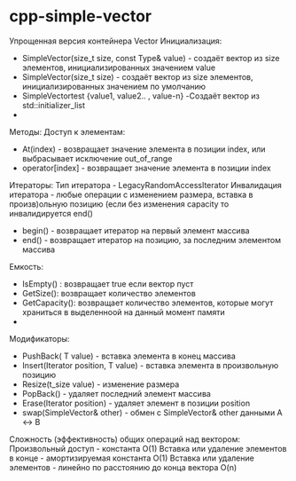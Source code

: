 # cpp-simple-vector
Упрощенная версия контейнера Vector
Инициализация:
 - SimpleVector(size_t size, const Type& value) - создаёт вектор из size элементов, инициализированных значением value
 - SimpleVector(size_t size) - создаёт вектор из size элементов, инициализированных значением по умолчанию
 - SimpleVector<T>test {value1, value2.. , value-n} -Создаёт вектор из std::initializer_list
 - 
Методы: 
Доступ к элементам:
- At(index) - возвращает значение элемента в позиции index, или выбрасывает исключение out_of_range 
- operator[index] - возвращает значение элемента в позиции index

Итераторы:
Тип итератора - LegacyRandomAccessIterator 
Инвалидация итератора - любые операции с изменением размера, вставка в произв)ольную позицию (если без изменения capacity то инвалидируется end()
 - begin() - возвращает итератор на первый элемент массива
 - end() - возвращает итератор на позицию, за последним элементом массива

Емкость:
- IsEmpty() : возвращает true если вектор пуст
- GetSize(): возвращает количество элементов 
- GetCapacity(): возвращает количество элементов, которые могут храниться в выделенноой на данный момент памяти
- 
Модификаторы:
- PushBack( T value) - вставка  элемента в конец массива
- Insert(Iterator position, T value) - вставка элемента в произвольную позицию
- Resize(t_size value) - изменение размера
- PopBack() - удаляет последний элемент массива
- Erase(Iterator position) - удаляет элемент в позиции position
- swap(SimpleVector& other) - обмен с SimpleVector& other данными A <-> B

Сложность (эффективность) общих операций над вектором:
Произвольный доступ - константа O(1)
Вставка или удаление элементов в конце - амортизируемая константа O(1)
Вставка или удаление элементов - линейно по расстоянию до конца вектора O(n)
